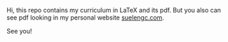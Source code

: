 Hi, this repo contains my curriculum in LaTeX and its pdf. But you also can see pdf looking in my personal website [suelengc.com](http://suelengc.com).

See you!
